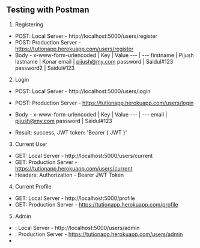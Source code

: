 ## Testing with Postman

1) Registering
- POST: Local Server - http://localhost:5000/users/register
- POST: Production Server - https://tutionapp.herokuapp.com/users/register
- Body - x-www-form-urlencoded
| Key | Value
--- | ---
firstname | Pijush
lastname | Konar
email | pijush@my.com
password | Saidul#123
password2 | Saidul#123

2) Login
- POST: Local Server - http://localhost:5000/users/login
- POST: Production Server - https://tutionapp.herokuapp.com/users/login
- Body - x-www-form-urlencoded
| Key | Value
--- | ---
email | pijush@my.com
password | Saidul#123

- Result: success, JWT token: 'Bearer { JWT }'

3) Current User
- GET: Local Server - http://localhost:5000/users/current
- GET: Production Server - https://tutionapp.herokuapp.com/users/current
- Headers: Authorization - Bearer JWT Token

4) Current Profile
- GET: Local Server - http://localhost:5000/profile
- GET: Production Server - https://tutionapp.herokuapp.com/profile

5) Admin
- : Local Server - http://localhost:5000/users/admin
- : Production Server - https://tutionapp.herokuapp.com/users/admin
- 